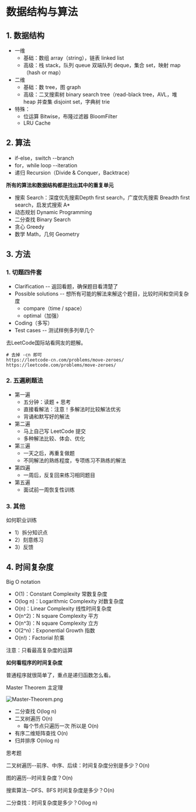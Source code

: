 # 数据结构与算法

## 1. 数据结构

* 一维
  * 基础：数组 array（string），链表 linked list
  * 高级：栈 stack，队列 queue 双端队列 deque，集合 set，映射 map（hash or map）
* 二维
  * 基础：数 tree，图 graph
  * 高级：二叉搜索树 binary search tree（read-black tree，AVL，堆 heap 并查集 disjoint set，字典树 trie
* 特殊：
  * 位运算 Bitwise，布隆过滤器 BloomFilter
  * LRU Cache



## 2. 算法

* if-else，switch --branch
* for，while loop --iteration
* 递归 Recursion（Divide & Conquer，Backtrace）



**所有的算法和数据结构都是找出其中的重复单元**



* 搜索 Search：深度优先搜索Depth first search，广度优先搜索 Breadth first search，启发式搜索 A*
* 动态规划 Dynamic Programming
* 二分查找 Binary Search
* 贪心 Greedy
* 数学 Math，几何 Geometry



## 3. 方法

### 1. 切题四件套

* Clarification -- 返回看题，确保题目看清楚了
* Possible solutions -- 想所有可能的解法来解这个题目，比较时间和空间复杂度
  * compare（time / space）
  * optimal（加强）
* Coding（多写）
* Test cases -- 测试样例多列举几个

去LeetCode国际站看网友的题解。

```shell
# 去掉 -cn 即可
https://leetcode-cn.com/problems/move-zeroes/
https://leetcode.com/problems/move-zeroes/
```



### 2. 五遍刷题法

* 第一遍
  * 五分钟：读题 + 思考
  * 直接看解法：注意！多解法时比较解法优劣
  * 背诵和默写好的解法
* 第二遍
  * 马上自己写 LeetCode 提交
  * 多种解法比较、体会、优化
* 第三遍
  * 一天之后，再重复做题
  * 不同解法的熟练程度，专项练习不熟练的解法
* 第四遍
  * 一周后，反复回来练习相同题目
* 第五遍
  * 面试前一周恢复性训练



### 3. 其他

如何职业训练

* 1）拆分知识点
* 2）刻意练习
* 3）反馈



## 4. 时间复杂度



Big O notation

* O(1)：Constant Complexity 常数复杂度
* O(log n)：Logarithmic Complexity  对数复杂度
* O(n)：Linear Complexity 线性时间复杂度
* O(n^2)：N square Complexity 平方
* O(n^3)：N square Complexity  立方
* O(2^n)：Exponential Growth 指数
* O(n!)：Factorial 阶乘

注意：只看最高复杂度的运算



**如何看程序的时间复杂度**

普通程序就很简单了，重点是递归函数怎么看。

Master Theorem 主定理

![Master-Theorem.png](E:/lillusory/daily-notes/DataStructuresandAlgorithms/assets/Master-Theorem.png)

* 二分查找 O(log n)
* 二叉树遍历 O(n)
  * 每个节点只遍历一次 所以是 O(n)
* 有序二维矩阵查找 O(n)
* 归并排序  O(nlog n)



思考题

二叉树遍历--前序、中序、后续：时间复杂度分别是多少？O(n)

图的遍历--时间复杂度？O(n)

搜索算法--DFS、BFS 时间复杂度是多少？O(n)

二分查找：时间复杂度是多少？O(log n)